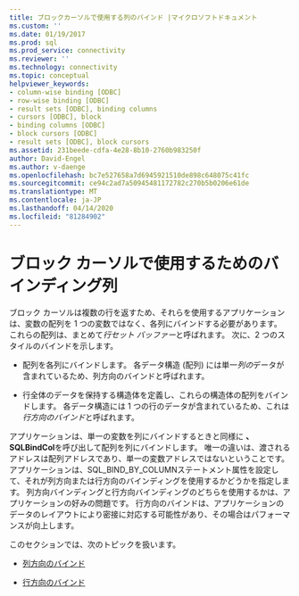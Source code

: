 ```yaml
---
title: ブロックカーソルで使用する列のバインド |マイクロソフトドキュメント
ms.custom: ''
ms.date: 01/19/2017
ms.prod: sql
ms.prod_service: connectivity
ms.reviewer: ''
ms.technology: connectivity
ms.topic: conceptual
helpviewer_keywords:
- column-wise binding [ODBC]
- row-wise binding [ODBC]
- result sets [ODBC], binding columns
- cursors [ODBC], block
- binding columns [ODBC]
- block cursors [ODBC]
- result sets [ODBC], block cursors
ms.assetid: 231beede-cdfa-4e28-8b10-2760b983250f
author: David-Engel
ms.author: v-daenge
ms.openlocfilehash: bc7e527658a7d6945921510de898c648075c41fc
ms.sourcegitcommit: ce94c2ad7a50945481172782c270b5b0206e61de
ms.translationtype: MT
ms.contentlocale: ja-JP
ms.lasthandoff: 04/14/2020
ms.locfileid: "81284902"
---
```

# <a name="binding-columns-for-use-with-block-cursors"></a>ブロック カーソルで使用するためのバインディング列
ブロック カーソルは複数の行を返すため、それらを使用するアプリケーションは、変数の配列を 1 つの変数ではなく、各列にバインドする必要があります。 これらの配列は、まとめて*行セット バッファー*と呼ばれます。 次に、2 つのスタイルのバインドを示します。  
  
-   配列を各列にバインドします。 各データ構造 (配列) には単一*列の*データが含まれているため、列方向のバインドと呼ばれます。  
  
-   行全体のデータを保持する構造体を定義し、これらの構造体の配列をバインドします。 各データ構造には 1 つの行のデータが含まれているため、これは*行方向のバインド*と呼ばれます。  
  
 アプリケーションは、単一の変数を列にバインドするときと同様に **、SQLBindCol**を呼び出して配列を列にバインドします。 唯一の違いは、渡されるアドレスは配列アドレスであり、単一の変数アドレスではないということです。 アプリケーションは、SQL_BIND_BY_COLUMNステートメント属性を設定して、それが列方向または行方向のバインディングを使用するかどうかを指定します。 列方向バインディングと行方向バインディングのどちらを使用するかは、アプリケーションの好みの問題です。 行方向のバインドは、アプリケーションのデータのレイアウトにより密接に対応する可能性があり、その場合はパフォーマンスが向上します。  
  
 このセクションでは、次のトピックを扱います。  
  
-   [列方向のバインド](../../../odbc/reference/develop-app/column-wise-binding.md)  
  
-   [行方向のバインド](../../../odbc/reference/develop-app/row-wise-binding.md)
